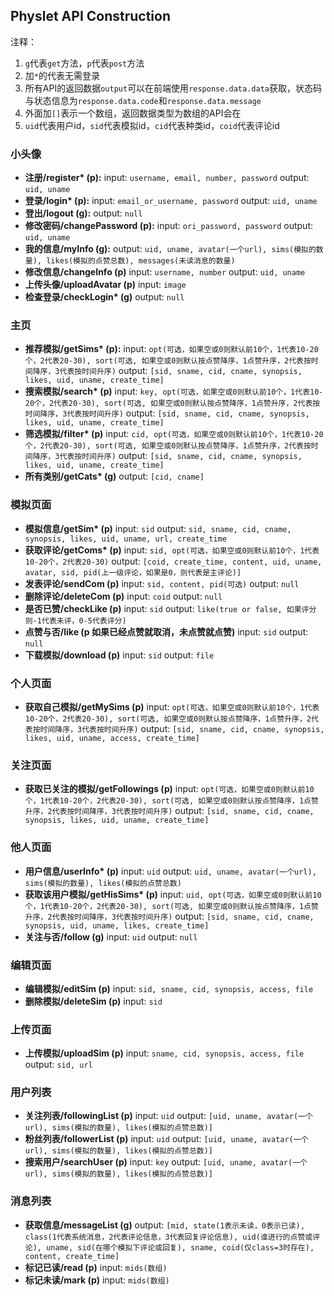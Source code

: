 ## Physlet API Construction
 注释：
 1. `g`代表`get`方法，`p`代表`post`方法
 2. 加`*`的代表无需登录
 3. 所有API的返回数据`output`可以在前端使用`response.data.data`获取，状态码与状态信息为`response.data.code`和`response.data.message`
 4. 外面加`[]`表示一个数组，返回数据类型为数组的API会在
 5. `uid`代表用户id，`sid`代表模拟id，`cid`代表种类id，`coid`代表评论id

### 小头像
* **注册/register\* (p):**
  input: `username, email, number, password`
  output: `uid, uname`
* **登录/login\* (p):**
  input: `email_or_username, password`
  output: `uid, uname`
* **登出/logout (g):**
  output: `null`
* **修改密码/changePassword (p):**
  input: `ori_password, password`
  output: `uid, uname`
* **我的信息/myInfo (g):**
  output: `uid, uname, avatar(一个url), sims(模拟的数量), likes(模拟的点赞总数), messages(未读消息的数量)`
* **修改信息/changeInfo (p)**
  input: `username, number`
  output: `uid, uname`
* **上传头像/uploadAvatar (p)**
  input: `image`
* **检查登录/checkLogin\* (g)**
  output: `null`

### 主页
* **推荐模拟/getSims\* (p):**
  input: `opt(可选，如果空或0则默认前10个，1代表10-20个，2代表20-30), sort(可选, 如果空或0则默认按点赞降序，1点赞升序，2代表按时间降序，3代表按时间升序)`
  output: `[sid, sname, cid, cname, synopsis, likes, uid, uname, create_time]`
* **搜索模拟/search\* (p)**
  input: `key, opt(可选，如果空或0则默认前10个，1代表10-20个，2代表20-30), sort(可选, 如果空或0则默认按点赞降序，1点赞升序，2代表按时间降序，3代表按时间升序)`
  output: `[sid, sname, cid, cname, synopsis, likes, uid, uname, create_time]`
* **筛选模拟/filter\* (p)**
  input: `cid, opt(可选，如果空或0则默认前10个，1代表10-20个，2代表20-30), sort(可选, 如果空或0则默认按点赞降序，1点赞升序，2代表按时间降序，3代表按时间升序)`
  output: `[sid, sname, cid, cname, synopsis, likes, uid, uname, create_time]`
* **所有类别/getCats\* (g)**
  output: `[cid, cname]`

### 模拟页面
* **模拟信息/getSim\* (p)**
  input: `sid`
  output: `sid, sname, cid, cname, synopsis, likes, uid, uname, url, create_time`
* **获取评论/getComs\* (p)**
  input: `sid, opt(可选，如果空或0则默认前10个，1代表10-20个，2代表20-30)`
  output: `[coid, create_time, content, uid, uname, avatar, sid, pid(上一级评论，如果是0，则代表是主评论)]`
* **发表评论/sendCom (p)**
  input: `sid, content, pid(可选)`
  output: `null`
* **删除评论/deleteCom (p)**
  input: `coid`
  output: `null`
* **是否已赞/checkLike (p)**
  input: `sid`
  output: `like(true or false, 如果评分则-1代表未评，0-5代表评分)`
* **点赞与否/like (p 如果已经点赞就取消，未点赞就点赞)**
  input: `sid`
  output: `null`
* **下载模拟/download (p)**
  input: `sid`
  output: `file`

### 个人页面
* **获取自己模拟/getMySims (p)**
  input: `opt(可选，如果空或0则默认前10个，1代表10-20个，2代表20-30), sort(可选, 如果空或0则默认按点赞降序，1点赞升序，2代表按时间降序，3代表按时间升序)`
  output: `[sid, sname, cid, cname, synopsis, likes, uid, uname, access, create_time]`

### 关注页面
* **获取已关注的模拟/getFollowings (p)**
  input: `opt(可选，如果空或0则默认前10个，1代表10-20个，2代表20-30), sort(可选, 如果空或0则默认按点赞降序，1点赞升序，2代表按时间降序，3代表按时间升序)`
  output: `[sid, sname, cid, cname, synopsis, likes, uid, uname, create_time]`

### 他人页面
* **用户信息/userInfo\* (p)**
  input: `uid`
  output: `uid, uname, avatar(一个url), sims(模拟的数量), likes(模拟的点赞总数)`
* **获取该用户模拟/getHisSims\*  (p)**
  input: `uid, opt(可选，如果空或0则默认前10个，1代表10-20个，2代表20-30), sort(可选, 如果空或0则默认按点赞降序，1点赞升序，2代表按时间降序，3代表按时间升序)`
  output: `[sid, sname, cid, cname, synopsis, uid, uname, likes, create_time]`
* **关注与否/follow (g)**
  input: `uid`
  output: `null`

### 编辑页面
* **编辑模拟/editSim (p)**
  input: `sid, sname, cid, synopsis, access, file`
* **删除模拟/deleteSim (p)**
  input: `sid`

### 上传页面
* **上传模拟/uploadSim (p)**
  input: `sname, cid, synopsis, access, file`
  output: `sid, url`

### 用户列表
* **关注列表/followingList (p)**
  input: `uid`
  output: `[uid, uname, avatar(一个url), sims(模拟的数量), likes(模拟的点赞总数)]`
* **粉丝列表/followerList (p)**
  input: `uid`
  output: `[uid, uname, avatar(一个url), sims(模拟的数量), likes(模拟的点赞总数)]`
* **搜索用户/searchUser (p)**
  input: `key`
  output: `[uid, uname, avatar(一个url), sims(模拟的数量), likes(模拟的点赞总数)]`

### 消息列表
* **获取信息/messageList (g)**
  output: `[mid, state(1表示未读，0表示已读), class(1代表系统消息，2代表评论信息，3代表回复评论信息), uid(谁进行的点赞或评论), uname, sid(在哪个模拟下评论或回复), sname, coid(仅class=3时存在), content, create_time]`
* **标记已读/read (p)**
  input: `mids(数组)`
* **标记未读/mark (p)**
  input: `mids(数组)`
